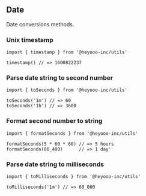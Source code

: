 ## Date

Date conversions methods.

### Unix timestamp

```
import { timestamp } from '@heyooo-inc/utils'

timestamp() // => 1600822237
```

### Parse date string to second number

```
import { toSeconds } from '@heyooo-inc/utils'

toSeconds('1m') // => 60
toSeconds('1h') // => 3600
```

### Format second number to string

```
import { formatSeconds } from '@heyooo-inc/utils'

formatSeconds(5 * 60 * 60) // => 5 hours
formatSeconds(86_400)      // => 1 day'
```

### Parse date string to milliseconds

```
import { toMilliseconds } from '@heyooo-inc/utils'

toMilliseconds('1m') // => 60_000
```